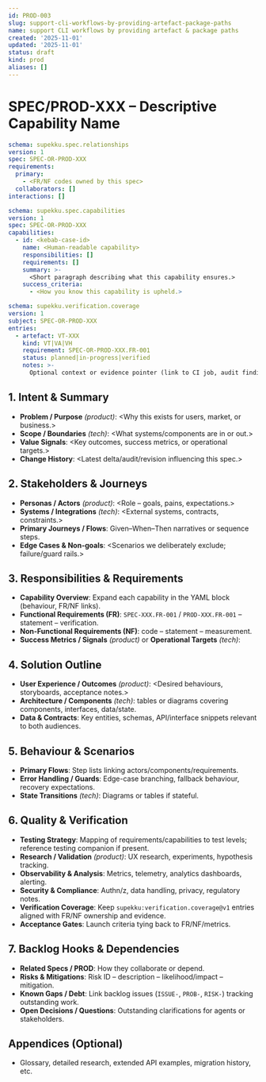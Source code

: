```yaml
---
id: PROD-003
slug: support-cli-workflows-by-providing-artefact-package-paths
name: support CLI workflows by providing artefact & package paths
created: '2025-11-01'
updated: '2025-11-01'
status: draft
kind: prod
aliases: []
---
```


# SPEC/PROD-XXX – Descriptive Capability Name

```yaml supekku:spec.relationships@v1
schema: supekku.spec.relationships
version: 1
spec: SPEC-OR-PROD-XXX
requirements:
  primary:
    - <FR/NF codes owned by this spec>
  collaborators: []
interactions: []
```

```yaml supekku:spec.capabilities@v1
schema: supekku.spec.capabilities
version: 1
spec: SPEC-OR-PROD-XXX
capabilities:
  - id: <kebab-case-id>
    name: <Human-readable capability>
    responsibilities: []
    requirements: []
    summary: >-
      <Short paragraph describing what this capability ensures.>
    success_criteria:
      - <How you know this capability is upheld.>
```

```yaml supekku:verification.coverage@v1
schema: supekku.verification.coverage
version: 1
subject: SPEC-OR-PROD-XXX
entries:
  - artefact: VT-XXX
    kind: VT|VA|VH
    requirement: SPEC-OR-PROD-XXX.FR-001
    status: planned|in-progress|verified
    notes: >-
      Optional context or evidence pointer (link to CI job, audit finding, etc.).
```

## 1. Intent & Summary
- **Problem / Purpose** *(product)*: <Why this exists for users, market, or business.>
- **Scope / Boundaries** *(tech)*: <What systems/components are in or out.>
- **Value Signals**: <Key outcomes, success metrics, or operational targets.>
- **Change History**: <Latest delta/audit/revision influencing this spec.>

## 2. Stakeholders & Journeys
- **Personas / Actors** *(product)*: <Role – goals, pains, expectations.>
- **Systems / Integrations** *(tech)*: <External systems, contracts, constraints.>
- **Primary Journeys / Flows**: Given–When–Then narratives or sequence steps.
- **Edge Cases & Non-goals**: <Scenarios we deliberately exclude; failure/guard rails.>

## 3. Responsibilities & Requirements
- **Capability Overview**: Expand each capability in the YAML block (behaviour, FR/NF links).
- **Functional Requirements (FR)**: `SPEC-XXX.FR-001` / `PROD-XXX.FR-001` – statement – verification.
- **Non-Functional Requirements (NF)**: code – statement – measurement.
- **Success Metrics / Signals** *(product)* or **Operational Targets** *(tech)*: <Quantifiable indicators.>

## 4. Solution Outline
- **User Experience / Outcomes** *(product)*: <Desired behaviours, storyboards, acceptance notes.>
- **Architecture / Components** *(tech)*: tables or diagrams covering components, interfaces, data/state.
- **Data & Contracts**: Key entities, schemas, API/interface snippets relevant to both audiences.

## 5. Behaviour & Scenarios
- **Primary Flows**: Step lists linking actors/components/requirements.
- **Error Handling / Guards**: Edge-case branching, fallback behaviour, recovery expectations.
- **State Transitions** *(tech)*: Diagrams or tables if stateful.

## 6. Quality & Verification
- **Testing Strategy**: Mapping of requirements/capabilities to test levels; reference testing companion if present.
- **Research / Validation** *(product)*: UX research, experiments, hypothesis tracking.
- **Observability & Analysis**: Metrics, telemetry, analytics dashboards, alerting.
- **Security & Compliance**: Authn/z, data handling, privacy, regulatory notes.
- **Verification Coverage**: Keep `supekku:verification.coverage@v1` entries aligned with FR/NF ownership and evidence.
- **Acceptance Gates**: Launch criteria tying back to FR/NF/metrics.

## 7. Backlog Hooks & Dependencies
- **Related Specs / PROD**: How they collaborate or depend.
- **Risks & Mitigations**: Risk ID – description – likelihood/impact – mitigation.
- **Known Gaps / Debt**: Link backlog issues (`ISSUE-`, `PROB-`, `RISK-`) tracking outstanding work.
- **Open Decisions / Questions**: Outstanding clarifications for agents or stakeholders.

## Appendices (Optional)
- Glossary, detailed research, extended API examples, migration history, etc.

